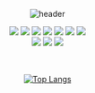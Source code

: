 <div align="center">

  ![header](https://capsule-render.vercel.app/api?type=rect&text=FE%20SKILL&fontColor=fff&fontSize=18&animation=twinkling&height=60&color=D5CABD)
  
<img src="https://img.shields.io/badge/REACT-61DAFB?style=for-the-badge&logo=react&logoColor=white">
<img src="https://img.shields.io/badge/REDUX-764ABC?style=for-the-badge&logo=redux&logoColor=white">
<img src="https://img.shields.io/badge/MOBX-FF9955?style=for-the-badge&logo=mobx&logoColor=white">
<img src="https://img.shields.io/badge/NEXT-000000?style=for-the-badge&logo=next.js&logoColor=white">
<img src="https://img.shields.io/badge/TYPESCRIPT-3178C6?style=for-the-badge&logo=typescript&logoColor=white">
<img src="https://img.shields.io/badge/JAVASCRIPT-F7DF1E?style=for-the-badge&logo=javascript&logoColor=white">
<img src="https://img.shields.io/badge/ESLINT-4B32C3?style=for-the-badge&logo=eslint&logoColor=white">
<br/>
<img src="https://img.shields.io/badge/REACT_NATIVE-61DAFB?style=for-the-badge&logo=react&logoColor=white">
<img src="https://img.shields.io/badge/EXPO-000020?style=for-the-badge&logo=expo&logoColor=white">
<img src="https://img.shields.io/badge/VUE-4FC08D?style=for-the-badge&logo=vue.js&logoColor=white">



<br/>
<br/>
<br/>

[![Top Langs](https://github-readme-stats.vercel.app/api/top-langs/?username=decodingdog&compact&theme=tokyonight)](https://github.com/anuraghazra/github-readme-stats)

</div>
